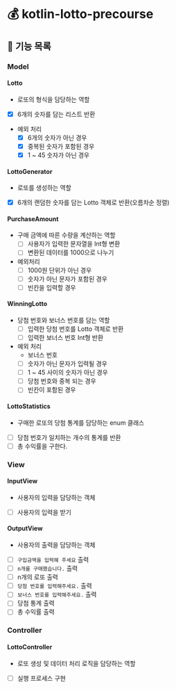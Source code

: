 # 💰 kotlin-lotto-precourse
## 🔆 기능 목록

### Model

#### Lotto
- 로또의 형식을 담당하는 역할
- [x] 6개의 숫자를 담는 리스트 반환
 
- 예외 처리
  - [x] 6개의 숫자가 아닌 경우
  - [x] 중복된 숫자가 포함된 경우
  - [x] 1 ~ 45 숫자가 아닌 경우

#### LottoGenerator
- 로또를 생성하는 역할
- [x] 6개의 랜덤한 숫자를 담는 Lotto 객체로 반환(오름차순 정렬)

#### PurchaseAmount
- 구매 금액에 따른 수량을 계산하는 역할
  - [ ] 사용자가 입력한 문자열을 Int형 변환
  - [ ] 변환된 데이터를 1000으로 나누기
- 예외처리
  - [ ] 1000원 단위가 아닌 경우
  - [ ] 숫자가 아닌 문자가 포함된 경우
  - [ ] 빈칸을 입력할 경우

#### WinningLotto
- 당첨 번호와 보너스 번호를 담는 역할
  - [ ] 입력한 당첨 번호를 Lotto 객체로 반환
  - [ ] 입력한 보너스 번호 Int형 반환
- 예외 처리
  - 보너스 번호
  - [ ] 숫자가 아닌 문자가 입력될 경우
  - [ ] 1 ~ 45 사이의 숫자가 아닌 경우
  - [ ] 당첨 번호와 중복 되는 경우
  - [ ] 빈칸이 포함된 경우

#### LottoStatistics
- 구매한 로또의 당첨 통계를 담당하는 enum 클래스
- [ ] 당첨 번호가 일치하는 개수의 통계를 반환
- [ ] 총 수익률을 구한다.

### View

#### InputView
- 사용자의 입력을 담당하는 객체
- [ ] 사용자의 입력을 받기

#### OutputView
- 사용자의 출력을 담당하는 객체
- [ ] `구입금액을 입력해 주세요` 출력
- [ ] `n개를 구매했습니다.` 출력
- [ ] n개의 로또 출력
- [ ] `당첨 번호를 입력해주세요.` 출력
- [ ] `보너스 번호를 입력해주세요.` 출력
- [ ] 당첨 통계 출력
- [ ] 총 수익률 출력

### Controller

#### LottoController
- 로또 생성 및 데이터 처리 로직을 담당하는 역할
- [ ] 실행 프로세스 구현

